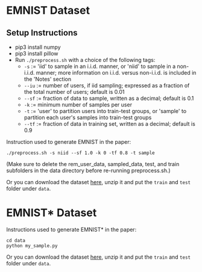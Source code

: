 # EMNIST Dataset

## Setup Instructions
- pip3 install numpy
- pip3 install pillow
- Run ```./preprocess.sh``` with a choice of the following tags:
    - ```-s``` := 'iid' to sample in an i.i.d. manner, or 'niid' to sample in a non-i.i.d. manner; more information on i.i.d. versus non-i.i.d. is included in the 'Notes' section
    - ```--iu``` := number of users, if iid sampling; expressed as a fraction of the total number of users; default is 0.01
    - ```--sf``` := fraction of data to sample, written as a decimal; default is 0.1
    - ```-k``` := minimum number of samples per user
    - ```-t``` := 'user' to partition users into train-test groups, or 'sample' to partition each user's samples into train-test groups
    - ```--tf``` := fraction of data in training set, written as a decimal; default is 0.9

Instruction used to generate EMNIST in the paper:

```
./preprocess.sh -s niid --sf 1.0 -k 0 -tf 0.8 -t sample
```




(Make sure to delete the rem\_user\_data, sampled\_data, test, and train subfolders in the data directory before re-running preprocess.sh.)

Or you can download the dataset [here](https://drive.google.com/file/d/1QWSAN-L_llVrWZlTdj9bD6ohH3XHSTKJ/view?usp=sharing), unzip it and put the `train` and `test` folder under `data`.


# EMNIST* Dataset

Instructions used to generate EMNIST* in the paper:

```
cd data
python my_sample.py
```

Or you can download the dataset [here](https://drive.google.com/file/d/1hnwa6YuAJBd6HAh2vZnzAK_MaxID5WT5/view?usp=sharing), unzip it and put the `train` and `test` folder under `data`.

